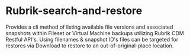 # Rubrik-search-and-restore
Provides a cli method of listing available file versions and associated snapshots within Fileset or Virtual Machine backups utilizing Rubrik CDM Restful API's. Using filenames &amp; snapshot ID's files can be targeted for restores via Download to restore to an out-of-original-place location.
